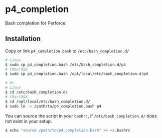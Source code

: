 p4_completion
=============

Bash completion for Perforce.

Installation
------------

Copy or link `p4_completion.bash` to `/etc/bash_completion.d/`

```bash
# Linux
$ sudo cp p4_completion.bash /etc/bash_completion.d/p4
# (Mac)OSX
$ sudo cp p4_completion.bash /opt/local/etc/bash_completion.d/p4

# Or
# Linux
$ cd /etc/bash_completion.d/
# (Mac)OSX
$ cd /opt/local/etc/bash_completion.d/
$ sudo ln -s /path/to/p4_completion.bash p4
```

You can source the script in your `bashrc`, if `/etc/bash_completion.d/` does not exist in your setup.

```bash
$ echo "source /path/to/p4_completion.bash" >> ~/.bashrc
```
